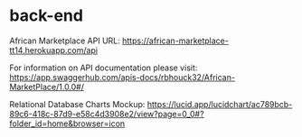 # back-end

African Marketplace API URL:
https://african-marketplace-tt14.herokuapp.com/api

For information on API documentation please visit:
https://app.swaggerhub.com/apis-docs/rbhouck32/African-MarketPlace/1.0.0#/

Relational Database Charts Mockup:
https://lucid.app/lucidchart/ac789bcb-89c6-418c-87d9-e58c4d3908e2/view?page=0_0#?folder_id=home&browser=icon
